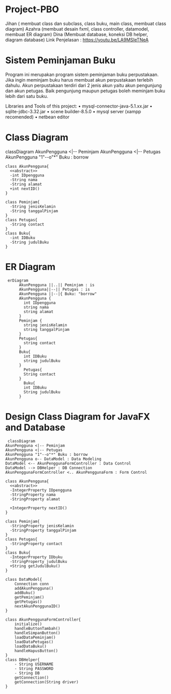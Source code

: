 # Project-PBO
Jihan ( membuat class dan subclass, class buku, main class, membuat class diagram)
Azahra (membuat desain fxml, class controller, datamodel, membuat ER diagram)
Dina (Membuat database, koneksi DB helper, diagram database)
Link Penjelasan : https://youtu.be/LA9MSIeTNeA

# Sistem Peminjaman Buku
Program ini merupakan program sistem peminjaman buku perpustakaan. 
Jika ingin meminjam buku harus membuat akun perpustakaan terlebih dahulu. 
Akun perpustakaan terdiri dari 2 jenis akun yaitu akun pengunjung dan akun petugas. 
Baik pengunjung maupun petugas boleh meminjam buku lebih dari satu buku.

Libraries and Tools of this project:
•	mysql-connector-java-5.1.xx.jar 
•	sqlite-jdbc-3.32.jar 
•	scene builder-8.5.0 
•	mysql server (xampp recomended) 
•	netbean editor


# Class Diagram
  classDiagram
    AkunPengguna <|-- Peminjam
    AkunPengguna <|-- Petugas
    AkunPengguna "1"--o"*" Buku : borrow
    
    class AkunPengguna{
      <<abstract>>
      -int IDpengguna
      -String nama
      -String alamat
      +int nextID()
    }
    
    class Peminjam{
      -String jenisKelamin
      -String tanggalPinjam
    }
    class Petugas{
      -String contact
    }
    class Buku{
      -int IDBuku
      -String judulBuku
    } 
    
# ER Diagram
     erDiagram
          AkunPengguna ||..|| Peminjam : is
          AkunPengguna||--|| Petugas : is
          AkunPengguna ||--|{ Buku: "borrow"
          AkunPengguna {
            int IDpengguna
            string nama
            string alamat
          }
          Peminjam {
            string jenisKelamin
            string tanggalPinjam
          }
          Petugas{
            string contact
          }
          Buku{
            int IDBuku
            string judulBuku
          }
            Petugas{
            String contact
          }
            Buku{
            int IDBuku
            String judulBuku
          } 
    
   # Design Class Diagram for JavaFX and Database
     classDiagram
    AkunPengguna <|-- Peminjam
    AkunPengguna <|-- Petugas
    AkunPengguna "1"--o"*" Buku : borrow
    AkunPengguna o-- DataModel : Data Modeling
    DataModel <-- AkunPenggunaFormController : Data Control
    DataModel --> DBHelper : DB Connection
    AkunPenggunaFormController <.. AkunPenggunaForm : Form Control      

    class AkunPengguna{
      <<abstract>>
      -IntegerProperty IDpengguna
      -StringProperty nama
      -StringProperty alamat
      
      +IntegerProperty nextID()
    }
    
    class Peminjam{
      -StringProperty jenisKelamin
      -StringProperty tanggalPinjam
    }
    class Petugas{
      -StringProperty contact
    }
    class Buku{
      -IntegerProperty IDbuku
      -StringProperty judulBuku
      +String getJudulBuku()
    }

    class DataModel{
        Connection conn
        addAkunPengguna()
        addBuku()
        getPeminjam()
        getPetugas()
        nextAkunPenggunaID()
    }

    class AkunPenggunaFormController{
        initialize()
        handleButtonTambah()
        handleSimpanButton()
        loadDataPeminjam()
        loadDataPetugas()
        loadDataBuku()
        handleHapusButton()
    }
    class DBHelper{
        - String USERNAME
        - String PASSWORD
        - String DB
        getConnection()
        getConnection(String driver)
    }

